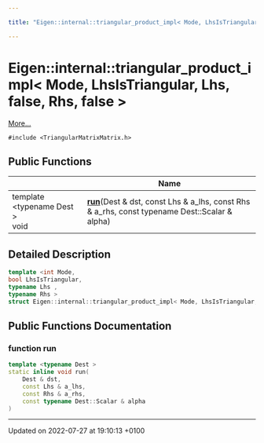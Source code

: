 ```yaml
---

title: "Eigen::internal::triangular_product_impl< Mode, LhsIsTriangular, Lhs, false, Rhs, false >"

---
```


# Eigen::internal::triangular_product_impl< Mode, LhsIsTriangular, Lhs, false, Rhs, false >



 [More...](#detailed-description)


`#include <TriangularMatrixMatrix.h>`

## Public Functions

|                | Name           |
| -------------- | -------------- |
| template <typename Dest \> <br>void | **[run](http://example.org/classes/structeigen_1_1internal_1_1triangular__product__impl_3_01mode_00_01lhsistriangular_00_01lhs_00_01false_00_01rhs_00_01false_01_4/#function-run)**(Dest & dst, const Lhs & a_lhs, const Rhs & a_rhs, const typename Dest::Scalar & alpha) |

## Detailed Description

```cpp
template <int Mode,
bool LhsIsTriangular,
typename Lhs ,
typename Rhs >
struct Eigen::internal::triangular_product_impl< Mode, LhsIsTriangular, Lhs, false, Rhs, false >;
```

## Public Functions Documentation

### function run

```cpp
template <typename Dest >
static inline void run(
    Dest & dst,
    const Lhs & a_lhs,
    const Rhs & a_rhs,
    const typename Dest::Scalar & alpha
)
```


-------------------------------

Updated on 2022-07-27 at 19:10:13 +0100